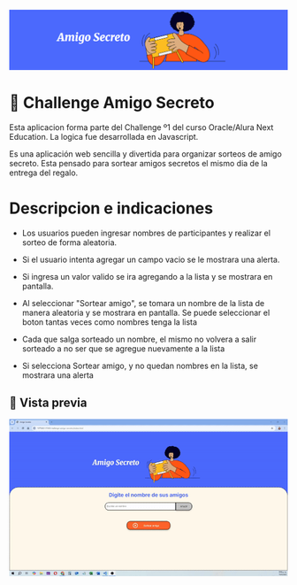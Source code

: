 ![banner](assets/banner-amigo-secreto.png)

# 🎁 Challenge Amigo Secreto

Esta aplicacion forma parte del Challenge º1 del curso Oracle/Alura Next Education. La logica fue desarrollada en Javascript.

Es una aplicación web sencilla y divertida para organizar sorteos de amigo secreto. Esta pensado para sortear amigos secretos el mismo dia de la entrega del regalo.

# Descripcion e indicaciones

- Los usuarios pueden ingresar nombres de participantes y realizar el sorteo de forma aleatoria.

- Si el usuario intenta agregar un campo vacio se le mostrara una alerta.

- Si ingresa un valor valido se ira agregando a la lista y se mostrara en pantalla.

- Al seleccionar "Sortear amigo", se tomara un nombre de la lista de manera aleatoria y se mostrara en pantalla. Se puede seleccionar el boton tantas veces como nombres tenga la lista

- Cada que salga sorteado un nombre, el mismo no volvera a salir sorteado a no ser que se agregue nuevamente a la lista

- Si selecciona Sortear amigo, y no quedan nombres en la lista, se mostrara una alerta

## 📸 Vista previa

![Vista previa del formulario](assets/demostracion.gif)
